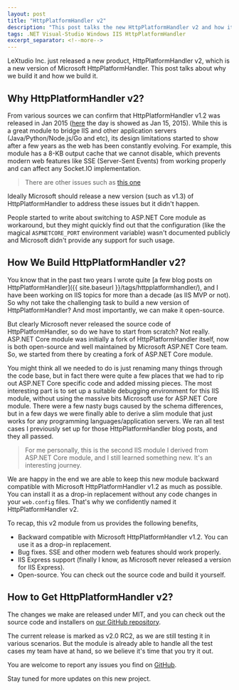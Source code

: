 ```yaml
---
layout: post
title: "HttpPlatformHandler v2"
description: "This post talks the new HttpPlatformHandler v2 and how it is built."
tags: .NET Visual-Studio Windows IIS HttpPlatformHandler
excerpt_separator: <!--more-->
---
```


LeXtudio Inc. just released a new product, HttpPlatformHandler v2, which is a new version of Microsoft HttpPlatformHandler. This post talks about why we build it and how we build it.
<!--more-->

## Why HttpPlatformHandler v2?
From various sources we can confirm that HttpPlatformHandler v1.2 was released in Jan 2015 ([here](https://www.iis.net/downloads/microsoft/category/host-applications#:~:text=HttpPlatformHandler%20v1.2%20Published,on%2001%2F15%2F2015%20by%20Microsoft) the day is showed as Jan 15, 2015). While this is a great module to bridge IIS and other application servers (Java/Python/Node.js/Go and etc), its design limitations started to show after a few years as the web has been constantly evolving. For example, this module has a 8-KB output cache that we cannot disable, which prevents modern web features like SSE (Server-Sent Events) from working properly and can affect any Socket.IO implementation.

> There are other issues such as [this one](https://learn.microsoft.com/en-us/answers/questions/827779/iis-duplicate-http-platform-port)

Ideally Microsoft should release a new version (such as v1.3) of HttpPlatformHandler to address these issues but it didn't happen.

People started to write about switching to ASP.NET Core module as workaround, but they might quickly find out that the configuration (like the magical `ASPNETCORE_PORT` environment variable) wasn't documented publicly and Microsoft didn't provide any support for such usage.

## How We Build HttpPlatformHandler v2?

You know that in the past two years I wrote quite [a few blog posts on HttpPlatformHandler]({{ site.baseurl }}/tags/httpplatformhandler/), and I have been working on IIS topics for more than a decade (as IIS MVP or not). So why not take the challenging task to build a new version of HttpPlatformHandler? And most importantly, we can make it open-source.

But clearly Microsoft never released the source code of HttpPlatformHandler, so do we have to start from scratch? Not really. ASP.NET Core module was initially a fork of HttpPlatformHandler itself, now is both open-source and well maintained by Microsoft ASP.NET Core team. So, we started from there by creating a fork of ASP.NET Core module.

You might think all we needed to do is just renaming many things through the code base, but in fact there were quite a few places that we had to rip out ASP.NET Core specific code and added missing pieces. The most interesting part is to set up a suitable debugging environment for this IIS module, without using the massive bits Microsoft use for ASP.NET Core module. There were a few nasty bugs caused by the schema differences, but in a few days we were finally able to derive a slim module that just works for any programming languages/application servers. We ran all test cases I previously set up for those HttpPlatformHandler blog posts, and they all passed.

> For me personally, this is the second IIS module I derived from ASP.NET Core module, and I still learned something new. It's an interesting journey.

We are happy in the end we are able to keep this new module backward compatible with Microsoft HttpPlatformHandler v1.2 as much as possible. You can install it as a drop-in replacement without any code changes in your `web.config` files. That's why we confidently named it HttpPlatformHandler v2.

To recap, this v2 module from us provides the following benefits,

* Backward compatible with Microsoft HttpPlatformHandler v1.2. You can use it as a drop-in replacement.
* Bug fixes. SSE and other modern web features should work properly.
* IIS Express support (finally I know, as Microsoft never released a version for IIS Express).
* Open-source. You can check out the source code and build it yourself.

## How to Get HttpPlatformHandler v2?
The changes we make are released under MIT, and you can check out the source code and installers on [our GitHub repository](https://github.com/lextudio/httpplatformhandlerv2/releases).

The current release is marked as v2.0 RC2, as we are still testing it in various scenarios. But the module is already able to handle all the test cases my team have at hand, so we believe it's time that you try it out.

You are welcome to report any issues you find on [GitHub](https://github.com/lextudio/httpplatformhandlerv2/issues).

Stay tuned for more updates on this new project.
